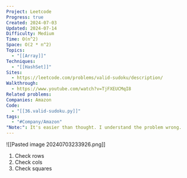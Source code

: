 ```yaml
---
Project: Leetcode
Progress: true
Created: 2024-07-03
Updated: 2024-07-14
Difficulty: Medium
Time: O(n^2)
Space: O(2 * n^2)
Topics:
  - "[[Array]]"
Techniques:
  - "[[HashSet]]"
Sites:
  - https://leetcode.com/problems/valid-sudoku/description/
Walkthrough:
  - https://www.youtube.com/watch?v=TjFXEUCMqI8
Related problems:
Companies: Amazon
Code:
  - "[[36.valid-sudoku.py]]"
tags:
  - "#Company/Amazon"
"Note:": It's easier than thought. I understand the problem wrong.
---
```




![[Pasted image 20240703233926.png]]
1. Check rows
2. Check cols
3. Check squares
